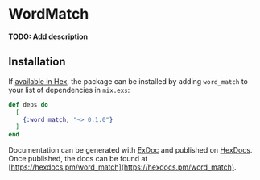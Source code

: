 # WordMatch

**TODO: Add description**

## Installation

If [available in Hex](https://hex.pm/docs/publish), the package can be installed
by adding `word_match` to your list of dependencies in `mix.exs`:

```elixir
def deps do
  [
    {:word_match, "~> 0.1.0"}
  ]
end
```

Documentation can be generated with [ExDoc](https://github.com/elixir-lang/ex_doc)
and published on [HexDocs](https://hexdocs.pm). Once published, the docs can
be found at [https://hexdocs.pm/word_match](https://hexdocs.pm/word_match).

